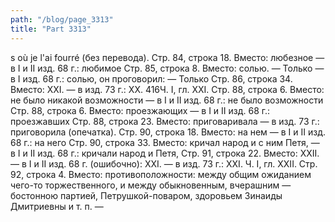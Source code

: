 ```yaml
---
path: "/blog/page_3313"
title: "Part 3313"
---
```


s où je l'аі fourré (без перевода).
Стр. 84, строка 18.
Вместо: любезное — в I и II изд. 68 г.: любимое
Стр. 85, строка 8.
Вместо: солью. — Только — в I изд. 68 г.: солью, он проговорил: — Только
Стр. 86, строка 34.
Вместо: XXI. — в изд. 73 г.: XX.
416Ч. I, гл. XXI.
Стр. 88, строка 6.
Вместо: не было никакой возможности — в I и II изд. 68 г.: не было возможности
Стр. 88, строка 6.
Вместо: проезжающих — в I и II изд. 68 г.: проезжавших
Стр. 88, строка 23.
Вместо: приговаривала — в изд. 73 г.: приговорила (опечатка).
Стр. 90, строка 18.
Вместо: на нем — в I и II изд. 68 г.: на него
Стр. 90, строка 33.
Вместо: кричал народ и с ним Петя, — в I и II изд. 68 г.: кричали народ и Петя,
Стр. 91, строка 22.
Вместо: XXII. — в I и II изд. 68 г. (ошибочно): XXI. — в изд. 73 г.: XXI.
Ч. I, гл. XXII.
Стр. 92, строка 4.
Вместо: противоположности: между общим ожиданием чего-то торжественного, и между обыкновенным, вчерашним — бостонною партией, Петрушкой-поваром, здоровьем Зинаиды Дмитриевны и т. п. — 
